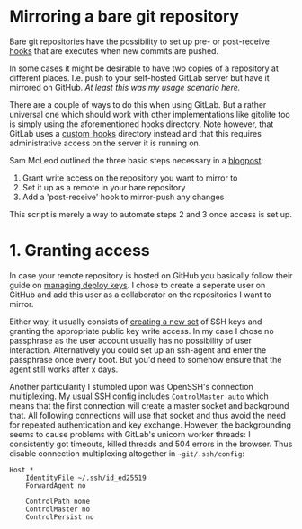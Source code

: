 # Mirroring a bare git repository

Bare git repositories have the possibility to set up pre- or post-receive [hooks]
that are executes when new commits are pushed.

In some cases it might be desirable to have two copies of a repository at
different places. I.e. push to your self-hosted GitLab server but have it mirrored
on GitHub. _At least this was my usage scenario here._

There are a couple of ways to do this when using GitLab. But a rather universal
one which should work with other implementations like gitolite too is simply
using the aforementioned hooks directory. Note however, that GitLab uses a
[custom_hooks] directory instead and that this requires administrative access on
the server it is running on.

Sam McLeod outlined the three basic steps necessary in a [blogpost]:

1. Grant write access on the repository you want to mirror to
2. Set it up as a remote in your bare repository
3. Add a 'post-receive' hook to mirror-push any changes
    
This script is merely a way to automate steps 2 and 3 once access is set up.

# 1. Granting access

In case your remote repository is hosted on GitHub you basically follow their
guide on [managing deploy keys][deploy_user]. I chose to create a seperate user
on GitHub and add this user as a collaborator on the repositories I want to mirror.

Either way, it usually consists of [creating a new set][ssh-keygen] of SSH keys
and granting the appropriate public key write access. In my case I chose no
passphrase as the user account usually has no possibility of user interaction.
Alternatively you could set up an ssh-agent and enter the passphrase once every
boot. But you'd need to somehow ensure that the agent still works after x days.

Another particularity I stumbled upon was OpenSSH's connection multiplexing.
My usual SSH config includes `ControlMaster auto` which means that the first
connection will create a master socket and background that. All following
connections will use that socket and thus avoid the need for repeated authentication
and key exchange. However, the backgrounding seems to cause problems with GitLab's
unicorn worker threads: I consistently got timeouts, killed threads and 504 errors
in the browser. Thus disable connection multiplexing altogether in 
`~git/.ssh/config`:

```
Host *
    IdentityFile ~/.ssh/id_ed25519
    ForwardAgent no
    
    ControlPath none
    ControlMaster no
    ControlPersist no
```


<!--Links:-->
[hooks]: https://git-scm.com/book/en/v2/Customizing-Git-Git-Hooks
[blogpost]: https://smcleod.net/mirror-gitlab-to-github/ "Mirror GitLab to GitHub"
[custom_hooks]: http://docs.gitlab.com/ce/hooks/custom_hooks.html "GitLab: custom_hooks"
[deploy_user]: https://developer.github.com/guides/managing-deploy-keys/#machine-users "GitHub: managing deploy keys"
[ssh-keygen]: https://help.github.com/articles/generating-an-ssh-key/ "Generate an SSH key"